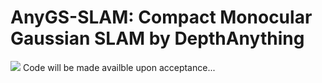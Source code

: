 # AnyGS-SLAM: Compact Monocular Gaussian SLAM by DepthAnything

<img src=./media/framework.png>
Code will be made availble upon acceptance...
